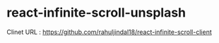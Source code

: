 # react-infinite-scroll-unsplash

Clinet URL : https://github.com/rahuljindal18/react-infinite-scroll-client
